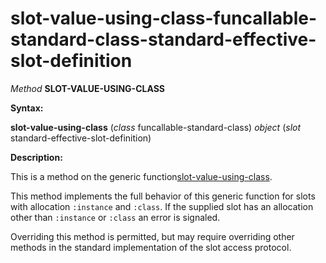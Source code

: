 slot-value-using-class-funcallable-standard-class-standard-effective-slot-definition
====================================================================================

*Method* **SLOT-VALUE-USING-CLASS**

**Syntax:**

**slot-value-using-class** (*class* funcallable-standard-class) *object* (*slot* standard-effective-slot-definition)

**Description:**

This is a method on the generic function[slot-value-using-class](/docs/meta-object-protocol/slot-value-using-class).

This method implements the full behavior of this generic function for slots with allocation `:instance` and `:class`. If the supplied slot has an allocation other than `:instance` or `:class` an error is signaled.

Overriding this method is permitted, but may require overriding other methods in the standard implementation of the slot access protocol.
